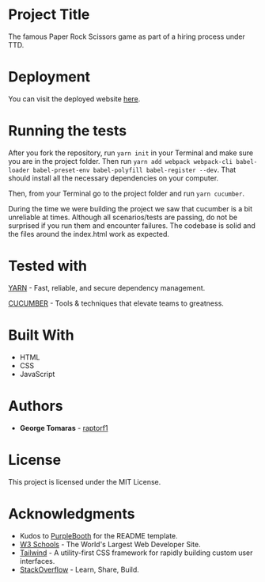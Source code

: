 # Project Title

The famous Paper Rock Scissors game as part of a hiring process under TTD.

# Deployment

You can visit the deployed website [here](https://gt-paper-rock-scissors.netlify.com/).

# Running the tests

After you fork the repository, run `yarn init` in your Terminal and make sure you are in the project folder. Then run `yarn add webpack webpack-cli babel-loader babel-preset-env babel-polyfill babel-register --dev`. That should install all the necessary dependencies on your computer.

Then, from your Terminal go to the project folder and run `yarn cucumber`.

During the time we were building the project we saw that cucumber is a bit unreliable at times. Although all scenarios/tests are passing, do not be surprised if you run them and encounter failures. The codebase is solid and the files around the index.html work as expected.

# Tested with
[YARN](https://www.npmjs.com/package/yarn) - Fast, reliable, and secure dependency management.

[CUCUMBER](https://cucumber.io/) - Tools & techniques that elevate teams to greatness.

# Built With

* HTML
* CSS
* JavaScript

# Authors

* **George Tomaras** - [raptorf1](https://gtomaras-portfolio.netlify.com/)

# License

This project is licensed under the MIT License.

# Acknowledgments

* Kudos to [PurpleBooth](https://gist.github.com/PurpleBooth/109311bb0361f32d87a2) for the README template.
* [W3 Schools](https://www.w3schools.com/) - 
The World's Largest Web Developer Site.
* [Tailwind](https://tailwindcss.com/docs/what-is-tailwind) - A utility-first CSS framework for rapidly building custom user interfaces.
* [StackOverflow](https://stackoverflow.com/) - Learn, Share, Build.
